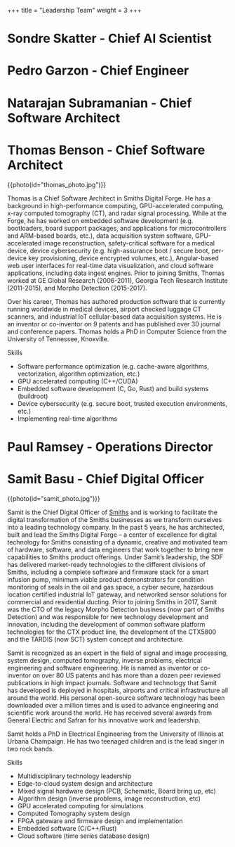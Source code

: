 +++
title = "Leadership Team"
weight = 3
+++

# Sondre Skatter - Chief AI Scientist

# Pedro Garzon - Chief Engineer

# Natarajan Subramanian - Chief Software Architect

# Thomas Benson - Chief Software Architect

{{photo(id="thomas_photo.jpg")}}

Thomas is a Chief Software Architect in Smiths Digital Forge. He has a background in high-performance computing, GPU-accelerated computing, x-ray computed tomography (CT), and radar signal processing. While at the Forge, he has worked on embedded software development (e.g. bootloaders, board support packages, and applications for microcontrollers and ARM-based boards, etc.), data acquisition system software, GPU-accelerated image reconstruction, safety-critical software for a medical device, device cybersecurity (e.g. high-assurance boot / secure boot, per-device key provisioning, device encrypted volumes, etc.), Angular-based web user interfaces for real-time data visualization, and cloud software applications, including data ingest engines. Prior to joining Smiths, Thomas worked at GE Global Research (2006-2011), Georgia Tech Research Institute (2011-2015), and Morpho Detection (2015-2017).

Over his career, Thomas has authored production software that is currently running worldwide in medical devices, airport checked luggage CT scanners, and industrial IoT cellular-based data acquisition systems. He is an inventor or co-inventor on 9 patents and has published over 30 journal and conference papers. Thomas holds a PhD in Computer Science from the University of Tennessee, Knoxville.

Skills

* Software performance optimization (e.g. cache-aware algorithms, vectorization, algorithm optimization, etc.)
* GPU accelerated computing (C++/CUDA)
* Embedded software development (C, Go, Rust) and build systems (buildroot)
* Device cybersecurity (e.g. secure boot, trusted execution environments, etc.)
* Implementing real-time algorithms

# Paul Ramsey - Operations Director


# Samit Basu - Chief Digital Officer

{{photo(id="samit_photo.jpg")}}

Samit is the Chief Digital Officer of [Smiths](www.smiths.com) and is working to facilitate the digital transformation of the Smiths businesses as we transform ourselves into a leading technology company.  In the past 5 years, he has architected, built and lead the Smiths Digital Forge – a center of excellence for digital technology for Smiths consisting of a dynamic, creative and motivated team of hardware, software, and data engineers that work together to bring new capabilities to Smiths product offerings.   Under Samit’s leadership, the SDF has delivered market-ready technologies to the different divisions of Smiths, including a complete software and firmware stack for a smart infusion pump, minimum viable product demonstrators for condition monitoring of seals in the oil and gas space, a cyber secure, hazardous location certified industrial IoT gateway, and networked sensor solutions for commercial and residential ducting.  Prior to joining Smiths in 2017, Samit was the CTO of the legacy Morpho Detection business (now part of Smiths Detection) and was responsible for new technology development and innovation, including the development of common software platform technologies for the CTX product line, the development of the CTX5800 and the TARDIS (now SCT) system concept and architecture.
 
Samit is recognized as an expert in the field of signal and image processing, system design, computed tomography, inverse problems, electrical engineering and software engineering.  He is named as inventor or co-inventor on over 80 US patents and has more than a dozen peer reviewed publications in high impact journals.  Software and technology that Samit has developed is deployed in hospitals, airports and critical infrastructure all around the world.  His personal open-source software technology has been downloaded over a million times and is used to advance engineering and scientific work around the world.  He has received several awards from General Electric and Safran for his innovative work and leadership.
 
Samit holds a PhD in Electrical Engineering from the University of Illinois at Urbana Champaign.  He has two teenaged children and is the lead singer in two rock bands.

Skills

* Multidisciplinary technology leadership
* Edge-to-cloud system design and architecture
* Mixed signal hardware design (PCB, Schematic, Board bring up, etc)
* Algorithm design (inverse problems, image reconstruction, etc)
* GPU accelerated computing for simulations
* Computed Tomography system design
* FPGA gateware and firmware design and implementation
* Embedded software (C/C++/Rust)
* Cloud software (time series database design)
